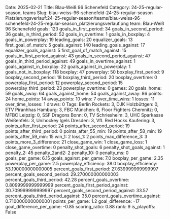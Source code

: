 Date: 2025-02-21
Title: Blau-Weiß 96 Schenefeld
Category: 24-25-regular-season, teams
Slug: blau-weiss-96-schenefeld-24-25-regular-season
Platzierungsverlauf:24-25-regular-season/teams/blau-weiss-96-schenefeld-24-25-regular-season_platzierungsverlauf.png
team: Blau-Weiß 96 Schenefeld
goals: 123
goals_in_first_period: 34
goals_in_second_period: 36
goals_in_third_period: 52
goals_in_overtime: 1
goals_in_boxplay: 4
goals_in_powerplay: 19
leading_goals: 20
equalizer_goals: 13
first_goal_of_match: 5
goals_against: 140
leading_goals_against: 17
equalizer_goals_against: 5
first_goal_of_match_against: 15
goals_in_first_period_against: 43
goals_in_second_period_against: 47
goals_in_third_period_against: 49
goals_in_overtime_against: 1
goals_against_in_boxplay: 22
goals_against_in_powerplay: 1
goals_not_in_boxplay: 118
boxplay: 47
powerplay: 50
boxplay_first_period: 9
boxplay_second_period: 18
boxplay_third_period: 20
boxplay_overtime: 0
powerplay_first_period: 12
powerplay_second_period: 15
powerplay_third_period: 23
powerplay_overtime: 0
games: 20
goals_home: 59
goals_away: 64
goals_against_home: 54
goals_against_away: 86
points: 24
home_points: 14
away_points: 10
wins: 7
over_time_wins: 1
losses: 11
over_time_losses: 1
draws: 0
Tags:  Berlin Rockets: 3,  DJK Holzbüttgen: 0,  ETV Piranhhas Hamburg: 3,  FBC München: 6,  Floor Fighters Chemnitz: 0,  MFBC Leipzig: 0,  SSF Dragons Bonn: 0,  TV Schriesheim: 3,  UHC Sparkasse Weißenfels: 3,  Unihockey Igels Dresden: 3,  VfL Red Hocks Kaufering: 3,
points_after_first_period: 24
points_after_second_period: 19
points_after_third_period: 0
points_after_55_min: 19
points_after_58_min: 19
points_after_59_min: 15
win_1: 2
loss_1: 2
points_max_difference_3: 3
points_more_3_difference: 21
close_game_win: 1
close_game_loss: 1
close_game_overtime: 0
penalty_shot_goals: 6
penalty_shot_goals_against: 1
penalty_2: 45
penalty_2and2: 2
penalty_10: 0
penalty_ms: 0
goals_per_game: 6.15
goals_against_per_game: 7.0
boxplay_per_game: 2.35
powerplay_per_game: 2.5
powerplay_efficiency: 38.0
boxplay_efficiency: 53.190000000000005
percent_goals_first_period: 27.639999999999997
percent_goals_second_period: 29.270000000000003
percent_goals_third_period: 42.28
percent_goals_overtime: 0.8099999999999999
percent_goals_first_period_against: 30.709999999999997
percent_goals_second_period_against: 33.57
percent_goals_third_period_against: 35.0
percent_goals_overtime_against: 0.7100000000000001
points_per_game: 1.2
goal_difference: -17
goal_difference_per_game: -0.85
scoring_ratio: 0.88
rank: 9
is_playoffs: False
